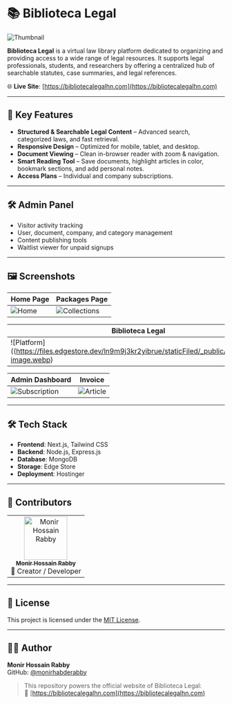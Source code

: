 # 📚 Biblioteca Legal

![Thumbnail](https://files.edgestore.dev/ln9m9j3kr2yibrue/staticFiled/_public/opengraph-image.webp)

**Biblioteca Legal** is a virtual law library platform dedicated to organizing and providing access to a wide range of legal resources. It supports legal professionals, students, and researchers by offering a centralized hub of searchable statutes, case summaries, and legal references.

🌐 **Live Site**: [https://bibliotecalegalhn.com](https://bibliotecalegalhn.com)

---

## 🚀 Key Features

* **Structured & Searchable Legal Content** – Advanced search, categorized laws, and fast retrieval.
* **Responsive Design** – Optimized for mobile, tablet, and desktop.
* **Document Viewing** – Clean in-browser reader with zoom & navigation.
* **Smart Reading Tool** – Save documents, highlight articles in color, bookmark sections, and add personal notes.
* **Access Plans** – Individual and company subscriptions.

---

## 🛠 Admin Panel

* Visitor activity tracking
* User, document, company, and category management
* Content publishing tools
* Waitlist viewer for unpaid signups

---

## 🖼 Screenshots

| Home Page | Packages Page |
|-----------|---------------|
| ![Home](https://files.edgestore.dev/w83fbai02qyxofbq/Biblioteca/_public/home%20mockup.png) | ![Collections](https://files.edgestore.dev/ln9m9j3kr2yibrue/promotional/_public/collections%20page_p.webp) |

| Biblioteca Legal |
|------------|
| ![Platform]((https://files.edgestore.dev/ln9m9j3kr2yibrue/staticFiled/_public/opengraph-image.webp) |

| Admin Dashboard | Invoice |
|-----------------|---------|
| ![Subscription](https://files.edgestore.dev/w83fbai02qyxofbq/Biblioteca/_public/subscription%20mockup.png) | ![Article](https://files.edgestore.dev/w83fbai02qyxofbq/Biblioteca/_public/article.png) |

---

## 🛠 Tech Stack

- **Frontend**: Next.js, Tailwind CSS  
- **Backend**: Node.js, Express.js  
- **Database**: MongoDB  
- **Storage**: Edge Store  
- **Deployment**: Hostinger

---

## 🤝 Contributors

<table>
  <tr>
    <td align="center">
      <a href="https://github.com/monirhabderabby">
        <img src="https://files.edgestore.dev/fo77r421j6yzhzmy/PortfolioV5/_public/profile%20photo.webp" width="100px;" alt="Monir Hossain Rabby"/>
        <br /><sub><b>Monir Hossain Rabby</b></sub>
      </a>
      <br />🚀 Creator / Developer
    </td>
    <!-- Add more contributors below as needed -->
  </tr>
</table>

---

## 📄 License

This project is licensed under the [MIT License](LICENSE).

---

## 🙋‍♂️ Author

**Monir Hossain Rabby**  
GitHub: [@monirhabderabby](https://github.com/monirhabderabby)

> This repository powers the official website of Biblioteca Legal:  
> 📌 [https://bibliotecalegalhn.com](https://bibliotecalegalhn.com)
